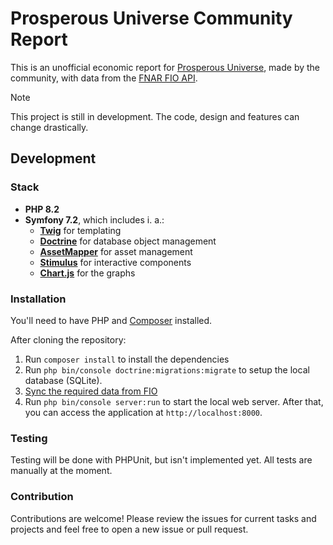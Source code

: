 # Prosperous Universe Community Report

This is an unofficial economic report for [Prosperous Universe](https://prosperousuniverse.com/), made by the community,
with data from the [FNAR FIO API](https://doc.fnar.net/).

> [!NOTE]
> This project is still in development. The code, design and features can change drastically.

## Development

### Stack

- **PHP 8.2**
- **Symfony 7.2**, which includes i. a.:
    - **[Twig](https://twig.symfony.com/)** for templating
    - **[Doctrine](https://www.doctrine-project.org/)** for database object management
    - **[AssetMapper](https://www.doctrine-project.org/)** for asset management
    - **[Stimulus](https://ux.symfony.com/stimulus)** for interactive components
    - **[Chart.js](https://symfony.com/bundles/ux-chartjs/current/index.html)** for the graphs

### Installation

You'll need to have PHP and [Composer](https://getcomposer.org/) installed.

After cloning the repository:

1. Run `composer install` to install the dependencies
2. Run `php bin/console doctrine:migrations:migrate` to setup the local database (SQLite).
3. [Sync the required data from FIO](https://github.com/ebitkov/prun-community-report/wiki/How-to-Sync-Data-from-FIO%3F)
4. Run `php bin/console server:run` to start the local web server. After that, you can access the application at
   `http://localhost:8000`.

### Testing

Testing will be done with PHPUnit, but isn't implemented yet. All tests are manually at the moment.

### Contribution

Contributions are welcome! Please review the issues for current tasks and projects and feel free to open a new issue or
pull request.
